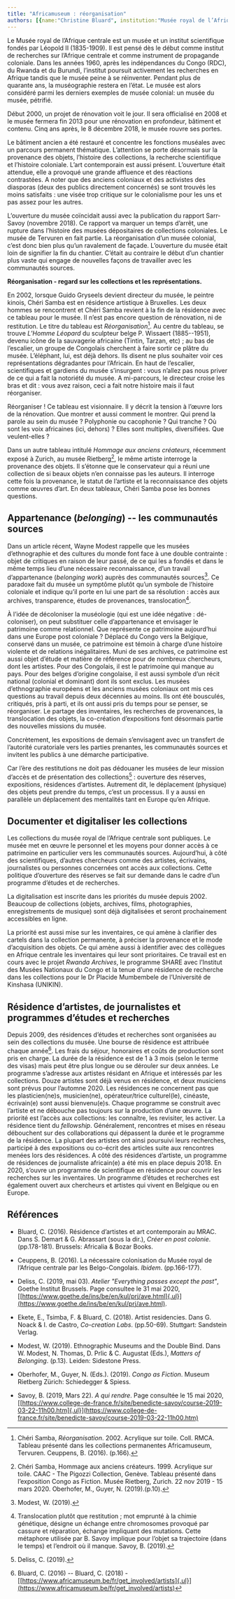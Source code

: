 ```yaml
---
title: "Africamuseum : réorganisation"
authors: [{name:"Christine Bluard", institution:"Musée royal de l’Afrique centrale (Africamuseum) -- Tervuren, Belgique"}]
---
```


Le Musée royal de l’Afrique centrale est un musée et un institut
scientifique fondés par Léopold II (1835-1909). Il est pensé dès le
début comme institut de recherches sur l’Afrique centrale et comme
instrument de propagande coloniale. Dans les années 1960, après les
indépendances du Congo (RDC), du Rwanda et du Burundi, l’institut
poursuit activement les recherches en Afrique tandis que le musée peine
à se réinventer. Pendant plus de quarante ans, la muséographie restera
en l’état. Le musée est alors considéré parmi les derniers exemples de
musée colonial: un musée du musée, pétrifié.

Début 2000, un projet de rénovation voit le jour. Il sera officialisé en
2008 et le musée fermera fin 2013 pour une rénovation en profondeur,
bâtiment et contenu. Cinq ans après, le 8 décembre 2018, le musée rouvre
ses portes.

Le bâtiment ancien a été restauré et concentre les fonctions muséales
avec un parcours permanent thématique. L’attention se porte désormais
sur la provenance des objets, l’histoire des collections, la recherche
scientifique et l’histoire coloniale. L’art contemporain est aussi
présent. L’ouverture était attendue, elle a provoqué une grande
affluence et des réactions contrastées. A noter que des anciens
coloniaux et des activistes des diasporas (deux des publics directement
concernés) se sont trouvés les moins satisfaits : une visée trop
critique sur le colonialisme pour les uns et pas assez pour les autres.

L’ouverture du musée coïncidait aussi avec la publication du rapport
Sarr-Savoy (novembre 2018). Ce rapport va marquer un temps d’arrêt, une
rupture dans l’histoire des musées dépositaires de collections
coloniales. Le musée de Tervuren en fait partie. La réorganisation d’un
musée colonial, c’est donc bien plus qu’un ravalement de façade.
L’ouverture du musée était loin de signifier la fin du chantier. C’était
au contraire le début d’un chantier plus vaste qui engage de nouvelles
façons de travailler avec les communautés sources.

**Réorganisation - regard sur les collections et les représentations.**

En 2002, lorsque Guido Gryseels devient directeur du musée, le peintre
kinois, Chéri Samba est en résidence artistique à Bruxelles. Les deux
hommes se rencontrent et Chéri Samba revient à la fin de la résidence
avec ce tableau pour le musée. Il n’est pas encore question de
rénovation, ni de restitution. Le titre du tableau
est *Réorganisation*[^1]. Au centre du tableau, se trouve *L’Homme
Léopard* du sculpteur belge P. Wissaert (1885--1951), devenu icône de la
sauvagerie africaine (Tintin, Tarzan, etc) ; au bas de l’escalier, un
groupe de Congolais cherchent à faire sortir ce plâtre du musée.
L’éléphant, lui, est déjà dehors. Ils disent ne plus souhaiter voir ces
représentations dégradantes pour l’Africain. En haut de l’escalier,
scientifiques et gardiens du musée s’insurgent : vous n’allez pas nous
priver de ce qui a fait la notoriété du musée. A mi-parcours, le
directeur croise les bras et dit : vous avez raison, ceci a fait notre
histoire mais il faut réorganiser.

Réorganiser ! Ce tableau est visionnaire. Il y décrit la tension à
l’œuvre lors de la rénovation. Que montrer et aussi comment le montrer.
Qui prend la parole au sein du musée ? Polyphonie ou cacophonie ? Qui
tranche ? Où sont les voix africaines (ici, dehors) ? Elles sont
multiples, diversifiées. Que veulent-elles ?

Dans un autre tableau intitulé *Hommage aux anciens créateurs*,
récemment exposé à Zurich, au musée Rietberg[^2], le même artiste
interroge la provenance des objets. Il s’étonne que le conservateur qui
a réuni une collection de si beaux objets n’en connaisse pas les
auteurs. Il interroge cette fois la provenance, le statut de l’artiste
et la reconnaissance des objets comme œuvres d’art. En deux tableaux,
Chéri Samba pose les bonnes questions.

## Appartenance (*belonging*) -- les communautés sources

Dans un article récent, Wayne Modest rappelle que les musées
d’ethnographie et des cultures du monde font face à une double
contrainte : objet de critiques en raison de leur passé, de ce qui les a
fondés et dans le même temps lieu d’une nécessaire reconnaissance, d’un
travail d’appartenance (*belonging work*) auprès des communautés
sources[^3]. Ce paradoxe fait du musée un symptôme plutôt qu’un symbole
de l’histoire coloniale et indique qu’il porte en lui une part de sa
résolution : accès aux archives, transparence, études de provenances,
translocation[^4].

À l’idée de décoloniser la muséologie (qui est une idée négative :
dé-coloniser), on peut substituer celle d’appartenance et envisager le
patrimoine comme relationnel. Que représente ce patrimoine aujourd’hui
dans une Europe post coloniale ? Déplacé du Congo vers la Belgique,
conservé dans un musée, ce patrimoine est témoin à charge d’une histoire
violente et de relations inégalitaires. Muni de ses archives, ce
patrimoine est aussi objet d’étude et matière de référence pour de
nombreux chercheurs, dont les artistes. Pour des Congolais, il est le
patrimoine qui manque au pays. Pour des belges d’origine congolaise, il
est aussi symbole d’un récit national (colonial et dominant) dont ils
sont exclus. Les musées d’ethnographie européens et les anciens musées
coloniaux ont mis ces questions au travail depuis deux décennies au
moins. Ils ont été bousculés, critiqués, pris à parti, et ils ont aussi
pris du temps pour se penser, se réorganiser. Le partage des
inventaires, les recherches de provenances, la translocation des objets,
la co-création d’expositions font désormais partie des nouvelles
missions du musée.

Concrètement, les expositions de demain s’envisagent avec un transfert
de l’autorité curatoriale vers les parties prenantes, les communautés
sources et invitent les publics à une démarche participative.

Car l’ère des restitutions ne doit pas dédouaner les musées de leur
mission d’accès et de présentation des collections[^5] : ouverture des
réserves, expositions, résidences d’artistes. Autrement dit, le
déplacement (physique) des objets peut prendre du temps, c’est un
processus. Il y a aussi en parallèle un déplacement des mentalités tant
en Europe qu’en Afrique.

## Documenter et digitaliser les collections

Les collections du musée royal de l’Afrique centrale sont publiques. Le
musée met en œuvre le personnel et les moyens pour donner accès à ce
patrimoine en particulier vers les communautés sources. Aujourd’hui, à
côté des scientifiques, d’autres chercheurs comme des artistes,
écrivains, journalistes ou personnes concernées ont accès aux
collections. Cette politique d’ouverture des réserves se fait sur
demande dans le cadre d’un programme d’études et de recherches.

La digitalisation est inscrite dans les priorités du musée depuis 2002.
Beaucoup de collections (objets, archives, films, photographies,
enregistrements de musique) sont déjà digitalisées et seront
prochainement accessibles en ligne.

La priorité est aussi mise sur les inventaires, ce qui amène à clarifier
des cartels dans la collection permanente, à préciser la provenance et
le mode d’acquisition des objets. Ce qui amène aussi à identifier avec
des collègues en Afrique centrale les inventaires qui leur sont
prioritaires. Ce travail est en cours avec le projet *Rwanda Archives*,
le programme SHARE avec l’Institut des Musées Nationaux du Congo et la
tenue d’une résidence de recherche dans les collections pour le Dr
Placide Mumbembele de l’Université de Kinshasa (UNIKIN).

## Résidence d’artistes, de journalistes et programmes d’études et recherches

Depuis 2009, des résidences d’études et recherches sont organisées au
sein des collections du musée. Une bourse de résidence est attribuée
chaque année[^6]. Les frais du séjour, honoraires et coûts de production
sont pris en charge. La durée de la résidence est de 1 à 3 mois (selon
le terme des visas) mais peut être plus longue ou se dérouler sur deux
années. Le programme s’adresse aux artistes résidant en Afrique et
intéressés par les collections. Douze artistes sont déjà venus en
résidence, et deux musiciens sont prévus pour l’automne 2020. Les
résidences ne concernent pas que les plasticien(ne)s, musicien(ne),
opérateur/trice culturel(le), cinéaste, écrivain(e) sont aussi
bienvenu(e)s. Chaque programme se construit avec l’artiste et ne
débouche pas toujours sur la production d’une œuvre. La priorité est
l’accès aux collections: les connaître, les revisiter, les activer. La
résidence tient du *fellowship*. Généralement, rencontres et mises en
réseau débouchent sur des collaborations qui dépassent la durée et le
programme de la résidence. La plupart des artistes ont ainsi poursuivi
leurs recherches, participé à des expositions ou co-écrit des articles
suite aux rencontres menées lors des résidences. A côté des résidences
d’artiste, un programme de résidences de journaliste africain(e) a été
mis en place depuis 2018. En 2020, s’ouvre un programme de scientifique
en résidence pour couvrir les recherches sur les inventaires. Un
programme d’études et recherches est également ouvert aux chercheurs et
artistes qui vivent en Belgique ou en Europe.

## Références

- Bluard, C. (2016). Résidence d’artistes et art contemporain au MRAC.
  Dans S. Demart & G. Abrassart (sous la dir.), *Créer en post colonie*.
  (pp.178-181). Brussels: Africalia & Bozar Books.
- Ceuppens, B. (2016). La nécessaire colonisation du Musée royal de
  l’Afrique centrale par les Belgo-Congolais. *Ibidem*. (pp.166-177).

- Deliss, C. (2019, mai 03). *Atelier "Everything passes except the
  past"*, Goethe Institut Brussels. Page consultee le 31 mai 2020,
  [[https://www.goethe.de/ins/be/en/kul/prj/ave.html]{.ul}](https://www.goethe.de/ins/be/en/kul/prj/ave.html).

- Ekete, E., Tsimba, F. & Bluard, C. (2018). Artist residencies. Dans G.
  Noack & I. de Castro, *Co-creation Labs*. (pp.50-69). Stuttgart:
  Sandstein Verlag.

- Modest, W. (2019). Ethnographic Museums and the Double Bind. Dans W.
  Modest, N. Thomas, D. Prlic & C. Augustat (Eds.), *Matters of
  Belonging*. (p.13). Leiden: Sidestone Press.

- Oberhofer, M., Guyer, N. (Eds.). (2019). *Congo as Fiction*. Museum
  Rietberg Zürich: Schiedegger & Spiess.
- Savoy, B. (2019, Mars 22). *A qui rendre*. Page consultée le 15 mai
  2020,
  [[https://www.college-de-france.fr/site/benedicte-savoy/course-2019-03-22-11h00.htm]{.ul}](https://www.college-de-france.fr/site/benedicte-savoy/course-2019-03-22-11h00.htm)

[^1]: Chéri Samba, *Réorganisation*. 2002. Acrylique sur toile. Coll. RMCA. Tableau présenté dans les collections permanentes Africamuseum, Tervuren. Ceuppens, B. (2016). (p.166).

[^2]: Chéri Samba, Hommage aux anciens créateurs. 1999. Acrylique sur toile. CAAC - The Pigozzi Collection, Genève. Tableau présenté dans l’exposition Congo as Fiction. Musée Rietberg, Zurich. 22 nov 2019 - 15 mars 2020. Oberhofer, M., Guyer, N. (2019).(p.10).

[^3]: Modest, W. (2019).

[^4]: Translocation plutôt que restitution ; mot emprunté à la chimie génétique, désigne un échange entre chromosomes provoqué par cassure et réparation, échange impliquant des mutations. Cette métaphore utilisée par B. Savoy implique pour l’objet sa trajectoire (dans le temps) et l’endroit où il manque. Savoy, B. (2019).

[^5]: Deliss, C. (2019).

[^6]: Bluard, C. (2016) -- Bluard, C. (2018) - [[https://www.africamuseum.be/fr/get_involved/artists]{.ul}](https://www.africamuseum.be/fr/get_involved/artists)
